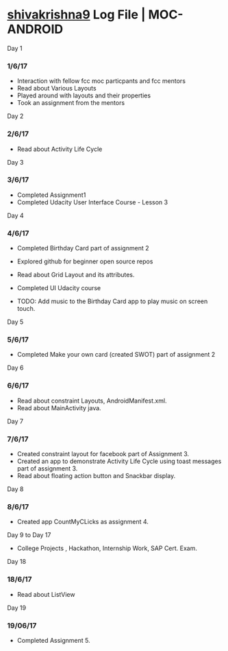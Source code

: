 # [shivakrishna9](http://github.com/shivakrishna9) Log File | MOC-ANDROID

Day 1

### 1/6/17

* Interaction with fellow fcc moc particpants and fcc mentors
* Read about Various Layouts
* Played around with layouts and their properties
* Took an assignment from the mentors

Day 2

### 2/6/17

* Read about Activity Life Cycle

Day 3

### 3/6/17

* Completed Assignment1
* Completed Udacity User Interface Course - Lesson 3

Day 4

### 4/6/17

* Completed Birthday Card part of assignment 2
* Explored github for beginner open source repos
* Read about Grid Layout and its attributes.
* Completed UI Udacity course 

* TODO: Add music to the Birthday Card app to play music on screen touch.

Day 5

### 5/6/17

* Completed Make your own card (created SWOT) part of assignment 2

Day 6

### 6/6/17

* Read about constraint Layouts, AndroidManifest.xml.
* Read about MainActivity java.

Day 7

### 7/6/17

* Created constraint layout for facebook part of Assignment 3.
* Created an app to demonstrate Activity Life Cycle using toast messages part of assignment 3.
* Read about floating action button and Snackbar display.

Day 8

### 8/6/17

* Created app CountMyCLicks as assignment 4.

Day 9 to Day 17 

* College Projects , Hackathon, Internship Work, SAP Cert. Exam.

Day 18

### 18/6/17

* Read about ListView

Day 19

### 19/06/17

* Completed Assignment 5.

